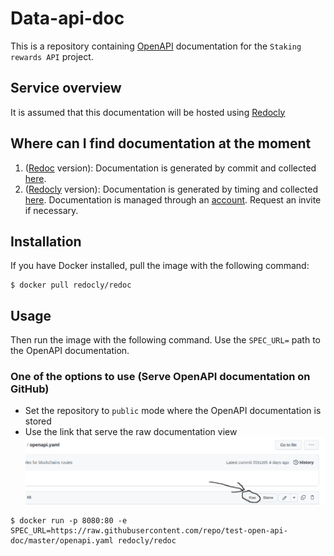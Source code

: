 # Data-api-doc

This is a repository containing [OpenAPI](https://spec.openapis.org/oas/v3.1.0) documentation for the `Staking rewards API` project.

## Service overview

It is assumed that this documentation will be hosted using [Redocly](https://redocly.com/docs/redoc/deployment/intro/)

## Where can I find documentation at the moment
1. ([Redoc](https://redocly.com/redoc-vs-reference/) version): Documentation is generated by commit and collected [here](https://api.data.p2p.org/stakingapi/doc/).
2. ([Redocly](https://redocly.com/redoc-vs-reference/) version): Documentation is generated by timing and collected [here](https://api-data-p2p.redoc.ly/). 
   Documentation is managed through an [account](https://app.redocly.com/login). Request an invite if necessary.

## Installation

If you have Docker installed, pull the image with the following command:

```
$ docker pull redocly/redoc
```

## Usage
Then run the image with the following command.
Use the `SPEC_URL=` path to the OpenAPI documentation.

### One of the options to use (Serve OpenAPI documentation on GitHub)
- Set the repository to `public` mode where the OpenAPI documentation is stored
- Use the link that serve the raw documentation view
![](./docs/img/github_row.png)
```
$ docker run -p 8080:80 -e SPEC_URL=https://raw.githubusercontent.com/repo/test-open-api-doc/master/openapi.yaml redocly/redoc
```